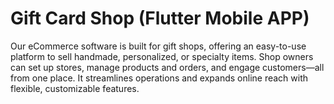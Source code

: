 # Gift Card Shop (Flutter Mobile APP)
Our eCommerce software is built for gift shops, offering an easy-to-use platform to sell handmade, personalized, or specialty items. Shop owners can set up stores, manage products and orders, and engage customers—all from one place. It streamlines operations and expands online reach with flexible, customizable features.
